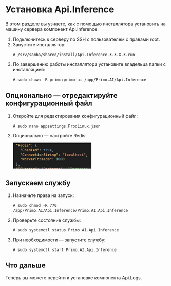 # Установка Api.Inference 

В этом разделе вы узнаете, как с помощью инсталлятора установить на машину сервера компонент Api.Inference.

1. Подключитесь к серверу по SSH с пользователем с правами root. 
1. Запустите инсталлятор:
   ```
   # /srv/samba/shared/install/Api.Inference-X.X.X.X.run
   ```
1. По завершению работы инсталлятора установите владельца папки с инсталляцией:
   ```
   # sudo chown -R primo:primo-ai /app/Primo.AI/Api.Inference
   ```

## Опционально — отредактируйте конфигурационный файл

1. Откройте для редактирования конфигурационный файл:
   ```
   # sudo nano appsettings.ProdLinux.json
   ```   
1. Опционально — настройте Redis:
 
   ![](<../../../../.gitbook/assets1/primo-ai/install/inference/inference-3.png>)


## Запускаем службу

1. Назначьте права на запуск:
   ```
   # sudo chmod -R 770 /app/Primo.AI/Api.Inference/Primo.AI.Api.Inference
   ```
1. Проверьте состояние службы:
   ```
   # sudo systemctl status Primo.AI.Api.Inference
   ```
1. При необходимости — запустите службу:
   ```
   # sudo systemctl start Primo.AI.Api.Inference
   ```

## Что дальше

Теперь вы можете перейти к установке компонента Api.Logs.
